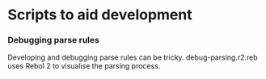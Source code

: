 Scripts to aid development
===========================

### Debugging parse rules ###

Developing and debugging parse rules can be tricky. debug-parsing.r2.reb uses Rebol 2 to visualise the parsing process.